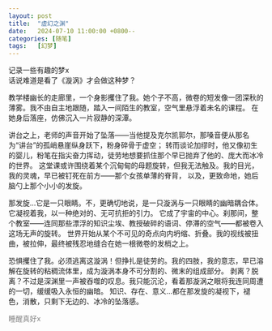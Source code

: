 ```yaml
---
layout: post
title:  "虚幻之渊"
date:   2024-07-10 11:00:00 +0800--
categories: [随笔]
tags:   [幻梦]
---
```

记录一些有趣的梦x<br>话说难道是看了《漩涡》才会做这种梦？<br>

教学楼幽长的走廊里，一个身影攫住了我。她个子不高，微卷的短发像一团深秋的薄雾。我不由自主地跟随，踏入一间陌生的教室，空气里悬浮着未名的课程。
在她身后落座，仿佛沉入一片寂静的深潭。<br>

讲台之上，老师的声音开始了坠落——当他提及克尔凯郭尔，那嗓音便从那名为“讲台”的孤峭悬崖纵身跃下，粉身碎骨于虚空；
转而谈论加缪时，他又像初生的婴儿，粉笔在指尖奋力挥动，徒劳地想要抓住那个早已抛弃了他的、庞大而冰冷的世界。
这堂课或许围绕着某个沉甸甸的母题旋转，但我无法触及。我的目光，我的灵魂，早已被钉死在前方——那个女孩单薄的脊背，
以及，更致命地，她后脑勺上那个小小的发旋。<br>

那发旋…它是一只眼睛。不，更确切地说，是一只漩涡与一只眼睛的幽暗耦合体。它凝视着我，以一种绝对的、无可抗拒的引力。
它成了宇宙的中心。刹那间，整个教室——连同那些漂浮的知识尘埃、教授破碎的语词、停滞的空气——都被卷入这场无声的旋转。
世界开始从某个不可见的奇点向内坍缩、折叠。我的视线被扭曲，被拉伸，最终被残忍地缝合在她一根微卷的发梢之上。<br>

恐惧攫住了我。必须逃离这漩涡！但挣扎是徒劳的。我的四肢，我的意志，早已溶解在旋转的粘稠流体里，成为漩涡本身不可分割的、微末的组成部分。
剥离？脱离？不过是深渊里一声被吞噬的叹息。我只能沉沦，看着那漩涡之眼将我连同周遭的一切，缓缓吸入永恒的幽暗。
知识、存在、意义…都在那发旋的凝视下，褪色，消散，只剩下无边的、冰冷的坠落感。<br>

<span style="color: gray;">睡醒真好x</span><br>


